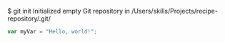 $ git init
Initialized empty Git repository in /Users/skills/Projects/recipe-repository/.git/
``` javascript
var myVar = "Hello, world!";
```
